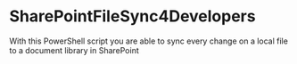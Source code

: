 # SharePointFileSync4Developers
With this PowerShell script you are able to sync every change on a local file to a document library in SharePoint
